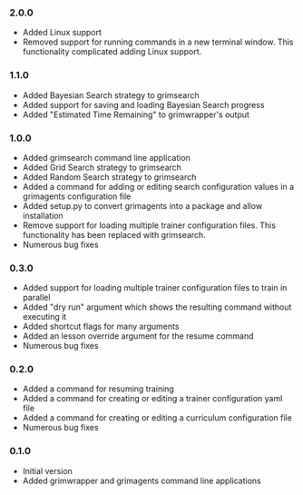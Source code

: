 ### 2.0.0
- Added Linux support
- Removed support for running commands in a new terminal window. This functionality complicated adding Linux support.

### 1.1.0
- Added Bayesian Search strategy to grimsearch
- Added support for saving and loading Bayesian Search progress
- Added "Estimated Time Remaining" to grimwrapper's output

### 1.0.0
- Added grimsearch command line application
- Added Grid Search strategy to grimsearch
- Added Random Search strategy to grimsearch
- Added a command for adding or editing search configuration values in a grimagents configuration file
- Added setup.py to convert grimagents into a package and allow installation
- Remove support for loading multiple trainer configuration files. This functionality has been replaced with grimsearch.
- Numerous bug fixes

### 0.3.0
- Added support for loading multiple trainer configuration files to train in parallel
- Added "dry run" argument which shows the resulting command without executing it
- Added shortcut flags for many arguments
- Added an lesson override argument for the resume command
- Numerous bug fixes

### 0.2.0
- Added a command for resuming training
- Added a command for creating or editing a trainer configuration yaml file
- Added a command for creating or editing a curriculum configuration file
- Numerous bug fixes

### 0.1.0
- Initial version
- Added grimwrapper and grimagents command line applications
